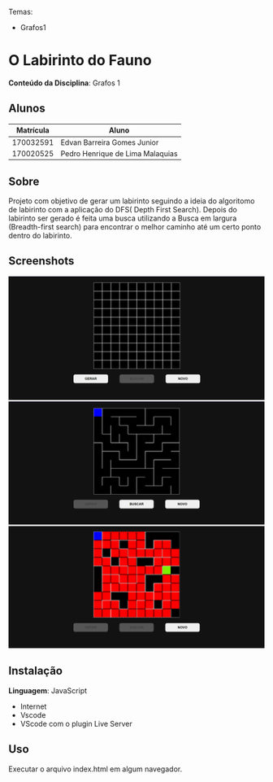 Temas:
 - Grafos1
 

# O Labirinto do Fauno

**Conteúdo da Disciplina**: Grafos 1<br>

## Alunos
|Matrícula | Aluno |
| -- | -- |
| 170032591  |  Edvan Barreira Gomes Junior |
| 170020525  |  Pedro Henrique de Lima Malaquias |

## Sobre 

 Projeto com objetivo de gerar um labirinto seguindo a ideia do algoritomo de labirinto com a aplicação do DFS(
Depth First Search). Depois do labirinto ser gerado é feita uma busca utilizando a Busca em largura (Breadth-first search) para encontrar o melhor caminho até um certo ponto dentro do labirinto.
 

## Screenshots
![](img/grafos-inicial.png)
![](img/grafos-gerado.png)
![](img/grafos-finalizado.png)

## Instalação 
**Linguagem**: JavaScript<br>
* Internet
* Vscode
* VScode com o plugin Live Server

## Uso 
Executar o arquivo index.html em algum navegador.





